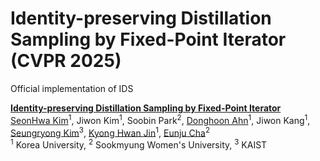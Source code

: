# Identity-preserving Distillation Sampling by Fixed-Point Iterator (CVPR 2025)
Official implementation of IDS

[**Identity-preserving Distillation Sampling by Fixed-Point Iterator**](https://arxiv.org/abs/2502.19930)  
[SeonHwa Kim](https://scholar.google.com/citations?user=RE9ZWDwAAAAJ&hl=ko&oi=sra)<sup>1</sup>,
Jiwon Kim<sup>1</sup>,
Soobin Park<sup>2</sup>,
[Donghoon Ahn](https://scholar.google.com/citations?user=b_m86AoAAAAJ&hl=ko&oi=sra)<sup>1</sup>,
Jiwon Kang<sup>1</sup>,
[Seungryong Kim](https://scholar.google.com/citations?user=cIK1hS8AAAAJ&hl=ko&oi=sra)<sup>3</sup>,
[Kyong Hwan Jin](https://scholar.google.com/citations?user=aLYNnyoAAAAJ&hl=ko&oi=sra)<sup>1</sup>,
[Eunju Cha](https://scholar.google.com/citations?user=mqNGNqEAAAAJ&hl=ko)<sup>2</sup>  
<sup>1</sup> Korea University, <sup>2</sup> Sookmyung Women's University, <sup>3</sup> KAIST

